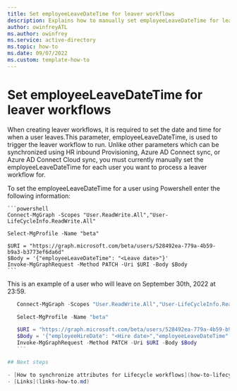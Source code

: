 ```yaml
---
title: Set employeeLeaveDateTime for leaver workflows
description: Explains how to manually set employeeLeaveDateTime for leaver workflows using PowerShell. 
author: owinfreyATL
ms.author: owinfrey
ms.service: active-directory
ms.topic: how-to 
ms.date: 09/07/2022
ms.custom: template-how-to 
---
```




# Set employeeLeaveDateTime for leaver workflows

When creating leaver workflows, it is required to set the date and time for when a user leaves.This parameter, employeeLeaveDateTime, is used to trigger the leaver workflow to run. Unlike other parameters which can be synchronized using HR inbound Provisioning, Azure AD Connect sync, or Azure AD Connect Cloud sync, you must currently manually set the employeeLeaveDateTime for each user you want to process a leaver workflow for.

To set the employeeLeaveDateTime for a user using Powershell enter the following information:

    ```powershell
    Connect-MgGraph -Scopes "User.ReadWrite.All","User-LifeCycleInfo.ReadWrite.All"

    Select-MgProfile -Name "beta"

    $URI = "https://graph.microsoft.com/beta/users/528492ea-779a-4b59-b9a3-b3773ef6da6d"
    $Body = '{"employeeLeaveDateTime": "<Leave date>"}'
    Invoke-MgGraphRequest -Method PATCH -Uri $URI -Body $Body
    ```

This is an example of a user who will leave on September 30th, 2022 at 23:59.

 ```powershell
    Connect-MgGraph -Scopes "User.ReadWrite.All","User-LifeCycleInfo.ReadWrite.All"

    Select-MgProfile -Name "beta"

    $URI = "https://graph.microsoft.com/beta/users/528492ea-779a-4b59-b9a3-b3773ef6da6d"
    $Body = '{"employeeHireDate": "<Hire date>","employeeLeaveDateTime": "2022-09-30T23:59:59Z"}'
    Invoke-MgGraphRequest -Method PATCH -Uri $URI -Body $Body
    ``` 

## Next steps

- [How to synchronize attributes for Lifecycle workflows](how-to-lifecycle-workflow-sync-attribute.md)
- [Links](links-how-to.md)
